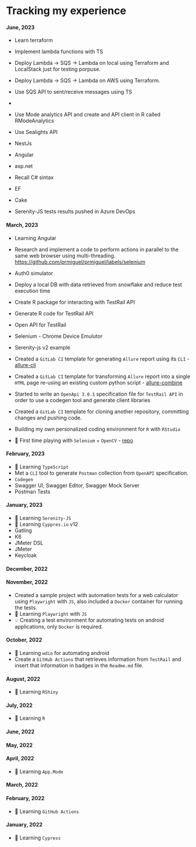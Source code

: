 # Tracking my experience


#### June, 2023
- Learn terraform
- Implement lambda functions with TS
- Deploy Lambda -> SQS -> Lambda on local using Terraform and LocalStack just for testing porpuse.
- Deploy Lambda -> SQS -> Lambda on AWS using Terraform.
- Use SQS API to sent/receive messages using TS
- 

- Use Mode analytics API and create and API client in R called RModeAnalytics 
- Use Sealights API

- NestJs
- Angular

- asp.net
- Recall C# sintax
- EF
- Cake
- Serenity-JS tests results pushed in Azure DevOps


#### March, 2023

- Learning Angular
- Research and implement a code to perform actions in parallel to the same web browser using multi-threading. https://github.com/prmiguel/prmiguel/labels/selenium
- Auth0 simulator 

- Deploy a local DB with data retrieved from snowflake and reduce test execution time
- Create R package for interacting with TestRail API
- Generate R code for TestRail API
- Open API for TestRail
- Selenium - Chrome Device Emulutor
- Serenity-js v2 example

- Created a `GitLab CI` template for generating `Allure` report using its `CLI` - [allure-cli](https://gitlab.com/ci-templet/allure-cli) 
- Created a `GitLab CI` template for transforming `Allure` report into a single `HTML` page re-using an existing custom python script - [allure-combine](https://gitlab.com/ci-templet/allure-combine)
- Started to write an `OpenApi 3.0.1` specification file for `TestRail API` in order to use a codegen tool and generate client libraries  
- Created a `GitLab CI` template for cloning another repository, committing changes and pushing code.
- Building my own personalized coding environment for `R` with `RStudio` 
- :pencil: First time playing with `Selenium` + `OpenCV` - [repo](https://gitlab.com/playing-with-selenium/opencv)

#### February, 2023
- :blue_book: Learning `TypeScript`
- Met a `CLI` tool to generate `Postman` collection from `OpenAPI` specification.
- `Codegen`
- Swagger UI, Swagger Editor, Swagger Mock Server
- Postman Tests

#### January, 2023
- :blue_book: Learning `Serenity-JS`
- :blue_book: Learning `Cyppres.io` v12
- Gatling
- K6
- JMeter DSL
- JMeter
- Keycloak

#### December, 2022

#### November, 2022
- Created a sample project with automation tests for a web calculator using `Playwright` with `JS`, also included a `Docker` container for running the tests.
- :blue_book: Learning `Playwright` with `JS`
- :bulb: Creating a test environment for automating tests on android applications, only `Docker` is required.

#### October, 2022
- :blue_book: Learning `wdio` for automating android
- Create a `GitHub Actions` that retrieves information from `TestRail` and insert that information in badges in the `Readme.md` file.

#### August, 2022
- :blue_book: Learning `RShiny`

#### July, 2022
- :blue_book: Learning `R`

#### June, 2022

#### May, 2022

#### April, 2022
- :blue_book: Learning `App.Mode`

#### March, 2022

#### February, 2022
- :blue_book: Learning `GitHub Actions`

#### January, 2022
- :blue_book: Learning `Cypress`


